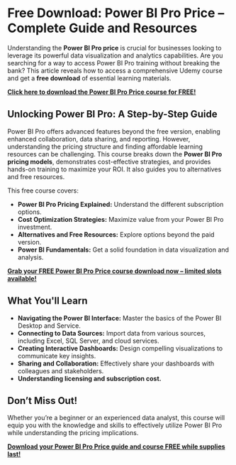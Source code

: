 # Free Download: Power BI Pro Price – Complete Guide and Resources

Understanding the **Power BI Pro price** is crucial for businesses looking to leverage its powerful data visualization and analytics capabilities. Are you searching for a way to access Power BI Pro training without breaking the bank? This article reveals how to access a comprehensive Udemy course and get a **free download** of essential learning materials.

[**Click here to download the Power BI Pro Price course for FREE!**](https://udemywork.com/power-bi-pro-price)

## Unlocking Power BI Pro: A Step-by-Step Guide

Power BI Pro offers advanced features beyond the free version, enabling enhanced collaboration, data sharing, and reporting. However, understanding the pricing structure and finding affordable learning resources can be challenging. This course breaks down the **Power BI Pro pricing models**, demonstrates cost-effective strategies, and provides hands-on training to maximize your ROI. It also guides you to alternatives and free resources.

This free course covers:
*   **Power BI Pro Pricing Explained:** Understand the different subscription options.
*   **Cost Optimization Strategies:** Maximize value from your Power BI Pro investment.
*   **Alternatives and Free Resources:** Explore options beyond the paid version.
*   **Power BI Fundamentals:** Get a solid foundation in data visualization and analysis.

[**Grab your FREE Power BI Pro Price course download now – limited slots available!**](https://udemywork.com/power-bi-pro-price)

## What You'll Learn

*   **Navigating the Power BI Interface:** Master the basics of the Power BI Desktop and Service.
*   **Connecting to Data Sources:** Import data from various sources, including Excel, SQL Server, and cloud services.
*   **Creating Interactive Dashboards:** Design compelling visualizations to communicate key insights.
*   **Sharing and Collaboration:** Effectively share your dashboards with colleagues and stakeholders.
*   **Understanding licensing and subscription cost.**

## Don’t Miss Out!

Whether you’re a beginner or an experienced data analyst, this course will equip you with the knowledge and skills to effectively utilize Power BI Pro while understanding the pricing implications.

[**Download your Power BI Pro Price guide and course FREE while supplies last!**](https://udemywork.com/power-bi-pro-price)
